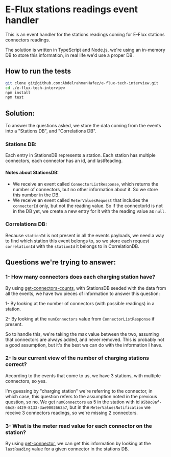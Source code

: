 # E-Flux stations readings event handler

This is an event handler for the stations readings coming for E-Flux stations connectors readings.

The solution is written in TypeScript and Node.js, we're using an in-memory DB to store this information, in real life we'd use a proper DB.

## How to run the tests
```bash
git clone git@github.com:AbdelrahmanHafez/e-flux-tech-interview.git
cd ./e-flux-tech-interview
npm install
npm test
```

## Solution:
To answer the questions asked, we store the data coming from the events into a "Stations DB", and "Correlations DB".

### Stations DB:
Each entry in StationsDB represents a station. Each station has multiple connectors, each connector has an id, and lastReading.

#### Notes about StationsDB:
* We receive an event called `ConnectorListResponse`, which returns the number of connectors, but no other information about it. So we store this number in the DB.
* We receive an event called `MeterValuesRequest` that includes the `connectorId` only, but not the reading value. So if the connectorId is not in the DB yet, we create a new entry for it with the reading value as `null`.

### Correlations DB:
Because `stationId` is not present in all the events payloads, we need a way to find which station this event belongs to, so we store each request `correlationId` with the `stationId` it belongs to in CorrelationDB.


## Questions we're trying to answer:
### 1- How many connectors does each charging station have?

By using [get-connectors-counts](./src//helpers/get-connectors-count.ts), with StationsDB seeded with the data from all the events, we have two pieces of information to answer this question:

1- By looking at the number of connectors (with possible readings) in a station.

2- By looking at the `numConnectors` value from `ConnectorListResponse` if present.

So to handle this, we're taking the max value between the two, assuming that connectors are always added, and never removed. This is probably not a good assumption, but it's the best we can do with the information I have.

### 2- Is our current view of the number of charging stations correct?
According to the events that come to us, we have 3 stations, with multiple connectors, so yes.

I'm guessing by "charging station" we're referring to the connector, in which case, this question refers to the assumption noted in the previous question, so no. We get `numConnectors` as 5 in the station with id `95b8c8af-66c8-4429-8133-3ae9002663a7`, but in the `MeterValuesNotification` we receive 3 connectors readings, so we're missing 2 connectors.

### 3- What is the meter read value for each connector on the station?
By using [get-connector](./src/helpers/get-connector.ts), we can get this information by looking at the `lastReading` value for a given connector in the stations DB.
